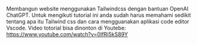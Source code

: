 Membangun website menggunakan Tailwindcss dengan bantuan OpenAI ChatGPT. Untuk mengikuti tutorial ini anda sudah harus memahami sedikit tentang apa itu Tailwind css dan cara mengguanakan aplikasi code editor Vscode.
Video totorial bisa dinonton di Youtebe: https://www.youtube.com/watch?v=0IfRi5kS89Y
 
